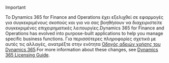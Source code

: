 > [!IMPORTANT]
> <span data-ttu-id="c686e-101">Το Dynamics 365 for Finance and Operations έχει εξελιχθεί σε εφαρμογές για συγκεκριμένους σκοπούς και για να σας βοηθήσουν να διαχειριστείτε συγκεκριμένες επιχειρηματικές λειτουργίες.</span><span class="sxs-lookup"><span data-stu-id="c686e-101">Dynamics 365 for Finance and Operations has evolved into purpose-built applications to help you manage specific business functions.</span></span> <span data-ttu-id="c686e-102">Για περισσότερες πληροφορίες σχετικά με αυτές τις αλλαγές, ανατρέξτε στην ενότητα [Οδηγός αδειών χρήσης του Dynamics 365](https://mbs.microsoft.com/Files/public/365/Dynamics365LicensingGuide.pdf).</span><span class="sxs-lookup"><span data-stu-id="c686e-102">For more information about these changes, see [Dynamics 365 Licensing Guide](https://mbs.microsoft.com/Files/public/365/Dynamics365LicensingGuide.pdf).</span></span>
 
